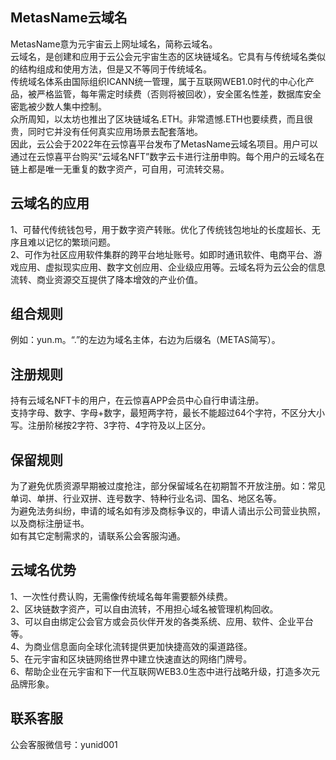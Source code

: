 ## MetasName云域名
MetasName意为元宇宙云上网址域名，简称云域名。  
云域名，是创建和应用于云公会元宇宙生态的区块链域名。它具有与传统域名类似的结构组成和使用方法，但是又不等同于传统域名。  
传统域名体系由国际组织ICANN统一管理，属于互联网WEB1.0时代的中心化产品，被严格监管，每年需定时续费（否则将被回收），安全匿名性差，数据库安全密匙被少数人集中控制。  
众所周知，以太坊也推出了区块链域名.ETH。非常遗憾.ETH也要续费，而且很贵，同时它并没有任何真实应用场景去配套落地。  
因此，云公会于2022年在云惊喜平台发布了MetasName云域名项目。用户可以通过在云惊喜平台购买“云域名NFT”数字云卡进行注册申购。每个用户的云域名在链上都是唯一无重复的数字资产，可自用，可流转交易。
## 云域名的应用
1、可替代传统钱包号，用于数字资产转账。优化了传统钱包地址的长度超长、无序且难以记忆的繁琐问题。  
2、可作为社区应用软件集群的跨平台地址账号。如即时通讯软件、电商平台、游戏应用、虚拟现实应用、数字文创应用、企业级应用等。云域名将为云公会的信息流转、商业资源交互提供了降本增效的产业价值。  
## 组合规则
例如：yun.m。“.”的左边为域名主体，右边为后缀名（METAS简写）。  
## 注册规则
持有云域名NFT卡的用户，在云惊喜APP会员中心自行申请注册。   
支持字母、数字、字母+数字，最短两字符，最长不能超过64个字符，不区分大小写。注册阶梯按2字符、3字符、4字符及以上区分。 
## 保留规则
为了避免优质资源早期被过度抢注，部分保留域名在初期暂不开放注册。如：常见单词、单拼、行业双拼、连号数字、特种行业名词、国名、地区名等。  
为避免法务纠纷，申请的域名如有涉及商标争议的，申请人请出示公司营业执照，以及商标注册证书。  
如有其它定制需求的，请联系公会客服沟通。  
## 云域名优势
1、一次性付费认购，无需像传统域名每年需要额外续费。  
2、区块链数字资产，可以自由流转，不用担心域名被管理机构回收。  
3、可以自由绑定公会官方或会员伙伴开发的各类系统、应用、软件、企业平台等。  
4、为商业信息面向全球化流转提供更加快捷高效的渠道路径。  
5、在元宇宙和区块链网络世界中建立快速直达的网络门牌号。  
6、帮助企业在元宇宙和下一代互联网WEB3.0生态中进行战略升级，打造多次元品牌形象。
## 联系客服
公会客服微信号：yunid001

